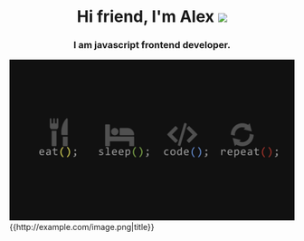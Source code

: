 <h1 align="center">Hi friend, I'm Alex</a> 
<img src="https://github.com/blackcater/blackcater/raw/main/images/Hi.gif" height="32"/></h1>
<h3 align="center">I am javascript frontend developer.</h3>
<img src="./bg.jpeg" />
{{http://example.com/image.png|title}}
